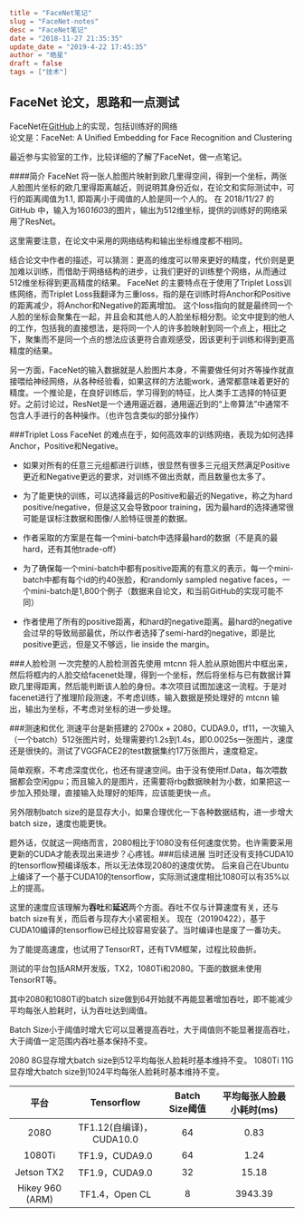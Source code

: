 ```toml
title = "FaceNet笔记"
slug = "FaceNet-notes"
desc = "FaceNet笔记"
date = "2018-11-27 21:35:35"
update_date = "2019-4-22 17:45:35"
author = "皓星"
draft = false
tags = ["技术"]
```

FaceNet 论文，思路和一点测试
----
FaceNet在[GitHub](https://github.com/davidsandberg/facenet)上的实现，包括训练好的网络  
论文是：FaceNet: A Unified Embedding for Face Recognition and Clustering

最近参与实验室的工作，比较详细的了解了FaceNet，做一点笔记。  

####简介
FaceNet 将一张人脸图片映射到欧几里得空间，得到一个坐标，两张人脸图片坐标的欧几里得距离越近，则说明其身份近似，在论文和实际测试中，可行的距离阈值为1.1, 即距离小于阈值的人脸是同一个人的。
在 2018/11/27 的 GitHub 中，输入为160*160*3的图片，输出为512维坐标，提供的训练好的网络采用了ResNet。

这里需要注意，在论文中采用的网络结构和输出坐标维度都不相同。
  
结合论文中作者的描述，可以猜测：更高的维度可以带来更好的精度，代价则是更加难以训练，而借助于网络结构的进步，让我们更好的训练整个网络，从而通过512维坐标得到更高精度的结果。
FaceNet 的主要特点在于使用了Triplet Loss训练网络，而Triplet Loss我翻译为三重loss，指的是在训练时将Anchor和Positive的距离减少，将Anchor和Negative的距离增加。
这个loss指向的就是最终同一个人脸的坐标会聚集在一起，并且会和其他人的人脸坐标相分割。论文中提到的他人的工作，包括我的直接想法，是将同一个人的许多脸映射到同一个点上，相比之下，聚集而不是同一个点的想法应该更符合直观感受，因该更利于训练和得到更高精度的结果。

另一方面，FaceNet的输入数据就是人脸图片本身，不需要做任何对齐等操作就直接喂给神经网络，从各种经验看，如果这样的方法能work，通常都意味着更好的精度。一个推论是，在良好训练后，学习得到的特征，比人类手工选择的特征更好。之前讨论过，ResNet是一个通用逼近器，通用逼近到的“上帝算法”中通常不包含人手进行的各种操作。（也许包含类似的部分操作）

###Triplet Loss
FaceNet 的难点在于，如何高效率的训练网络，表现为如何选择Anchor，Positive和Negative。

- 如果对所有的任意三元组都进行训练，很显然有很多三元组天然满足Positive更近和Negative更远的要求，对训练不做出贡献，而且数量也太多了。

- 为了能更快的训练，可以选择最远的Positive和最近的Negative，称之为hard positive/negative，但是这又会导致poor training，因为最hard的选择通常很可能是误标注数据和图像/人脸特征很差的数据。

- 作者采取的方案是在每一个mini-batch中选择最hard的数据（不是真的最hard，还有其他trade-off）

- 为了确保每一个mini-batch中都有positive距离的有意义的表示，每一个mini-batch中都有每个id的约40张脸，和randomly sampled negative faces，一个mini-batch是1,800个例子（数据来自论文，和当前GitHub的实现可能不同）

- 作者使用了所有的positive距离，和hard的negative距离。最hard的negative会过早的导致局部最优，所以作者选择了semi-hard的negative，即是比positive更远，但是又不够远，lie inside the margin。

###人脸检测
一次完整的人脸检测首先使用 mtcnn 将人脸从原始图片中框出来，然后将框内的人脸交给facenet处理，得到一个坐标，然后将坐标与已有数据计算欧几里得距离，然后能判断该人脸的身份。本次项目试图加速这一流程。于是对facenet进行了推理阶段测速，不考虑训练，输入数据是预处理好的 mtcnn 输出，输出为坐标，不考虑对坐标的进一步处理。

###测速和优化
测速平台是新搭建的 2700x + 2080，CUDA9.0，tf11，一次输入（一个batch）512张图片时，处理需要约1.2s到1.4s，即0.0025s一张图片，速度还是很快的。测试了VGGFACE2的test数据集约17万张图片，速度稳定。

简单观察，不考虑深度优化，也还有提速空间。由于没有使用tf.Data，每次喂数据都会空闲gpu；而且输入的是图片，还需要将rbg数据映射为小数，如果把这一步加入预处理，直接输入处理好的矩阵，应该能更快一点。

另外限制batch size的是显存大小，如果合理优化一下各种数据结构，进一步增大batch size，速度也能更快。

题外话，仅就这一网络而言，2080相比于1080没有任何速度优势。也许需要采用更新的CUDA才能表现出来进步？心疼钱。
​
###后续进展
当时还没有支持CUDA10的tensorflow预编译版本，所以无法体现2080的速度优势。
后来自己在Ubuntu上编译了一个基于CUDA10的tensorflow，实际测试速度相比1080可以有35%以上的提高。

这里的速度应该理解为**吞吐**和**延迟**两个方面。吞吐不仅与计算速度有关，还与batch size有关，而后者与现存大小紧密相关。
现在（20190422），基于CUDA10编译的tensorflow已经比较容易安装了。当时编译也是废了一番功夫。

为了能提高速度，也试用了TensorRT，还有TVM框架，过程比较曲折。

测试的平台包括ARM开发版，TX2，1080Ti和2080。下面的数据未使用TensorRT等。

其中2080和1080Ti的batch size做到64开始就不再能显著增加吞吐，即不能减少平均每张人脸耗时，认为吞吐达到阈值。

Batch Size小于阈值时增大它可以显著提高吞吐，大于阈值则不能显著提高吞吐，大于阈值一定范围内吞吐基本保持不变。

2080 8G显存增大batch size到512平均每张人脸耗时基本维持不变。
1080Ti 11G显存增大batch size到1024平均每张人脸耗时基本维持不变。

| 平台 | Tensorflow| Batch Size阈值 |平均每张人脸最小耗时(ms) |
|:---:|:---:|:---:|:---:|
|2080| TF1.12(自编译)，CUDA10.0|64|0.83|
|1080Ti| TF1.9，CUDA9.0|64|1.24|
|Jetson TX2| TF1.9，CUDA9.0|32|15.18|
|Hikey 960 (ARM)|TF1.4，Open CL|8|3943.39|
